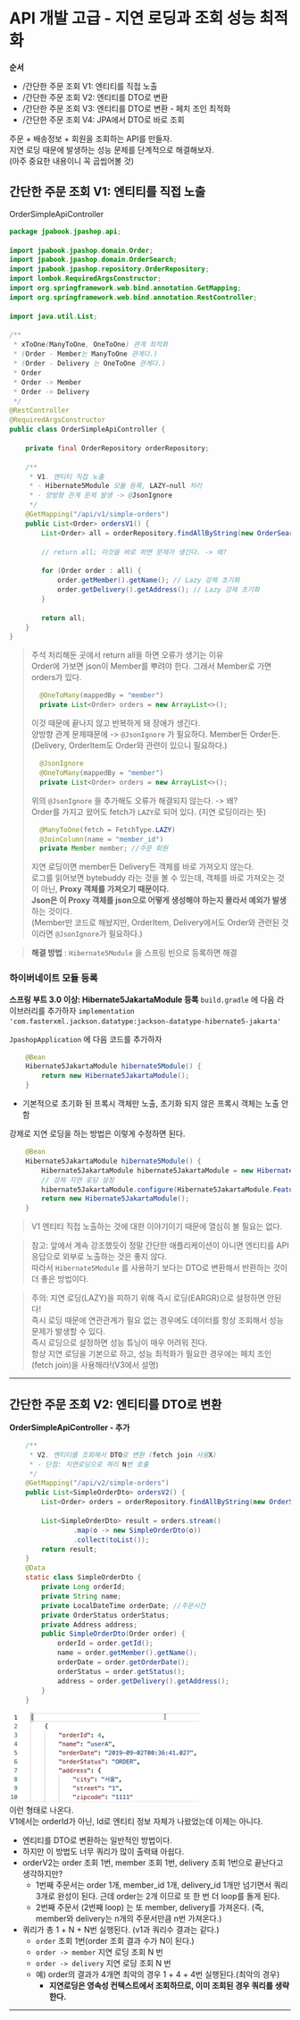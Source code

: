 # API 개발 고급 - 지연 로딩과 조회 성능 최적화

**순서**
- /간단한 주문 조회 V1: 엔티티를 직접 노출
- /간단한 주문 조회 V2: 엔티티를 DTO로 변환
- /간단한 주문 조회 V3: 엔티티를 DTO로 변환 - 페치 조인 최적화
- /간단한 주문 조회 V4: JPA에서 DTO로 바로 조회

주문 + 배송정보 + 회원을 조회하는 API를 만들자.  
지연 로딩 때문에 발생하는 성능 문제를 단계적으로 해결해보자.  
(아주 중요한 내용이니 꼭 곱씹어볼 것)  

## 간단한 주문 조회 V1: 엔티티를 직접 노출
OrderSimpleApiController
```java
package jpabook.jpashop.api;

import jpabook.jpashop.domain.Order;
import jpabook.jpashop.domain.OrderSearch;
import jpabook.jpashop.repository.OrderRepository;
import lombok.RequiredArgsConstructor;
import org.springframework.web.bind.annotation.GetMapping;
import org.springframework.web.bind.annotation.RestController;

import java.util.List;

/**
 * xToOne(ManyToOne, OneToOne) 관계 최적화
 * (Order - Member는 ManyToOne 관계다.)
 * (Order - Delivery 는 OneToOne 관계다.)
 * Order
 * Order -> Member
 * Order -> Delivery
 */
@RestController
@RequiredArgsConstructor
public class OrderSimpleApiController {

    private final OrderRepository orderRepository;

    /**
     * V1. 엔티티 직접 노출
     * - Hibernate5Module 모듈 등록, LAZY=null 처리
     * - 양방향 관계 문제 발생 -> @JsonIgnore
     */
    @GetMapping("/api/v1/simple-orders")
    public List<Order> ordersV1() {
        List<Order> all = orderRepository.findAllByString(new OrderSearch());

        // return all; 이것을 바로 하면 문제가 생긴다. -> 왜?

        for (Order order : all) {
            order.getMember().getName(); // Lazy 강제 초기화
            order.getDelivery().getAddress(); // Lazy 강제 초기화
        }

        return all;
    }
}
```

> 주석 처리해둔 곳에서 return all을 하면 오류가 생기는 이유   
> Order에 가보면 json이 Member를 뿌려야 한다. 그래서 Member로 가면 orders가 있다.  
> ```java 
>   @OneToMany(mappedBy = "member")
>   private List<Order> orders = new ArrayList<>();
> ```
> 이것 때문에 끝나지 않고 반복하게 돼 장애가 생긴다.  
> 양방향 관계 문제때문에 -> `@JsonIgnore` 가 필요하다. Member든 Order든. (Delivery, OrderItem도 Order와 관련이 있으니 필요하다.)  
> ```java
>   @JsonIgnore
>   @OneToMany(mappedBy = "member")
>   private List<Order> orders = new ArrayList<>();
> ```
> 위의 `@JsonIgnore` 을 추가해도 오류가 해결되지 않는다. -> 왜?  
> Order를 가지고 왔어도 fetch가 `LAZY`로 되어 있다. (지연 로딩이라는 뜻)  
> ```java
>   @ManyToOne(fetch = FetchType.LAZY)
>   @JoinColumn(name = "member_id")
>   private Member member; //주문 회원
> ```
> 지연 로딩이면 member든 Delivery든 객체를 바로 가져오지 않는다.  
> 로그를 읽어보면 bytebuddy 라는 것을 볼 수 있는데, 객체를 바로 가져오는 것이 아닌, **Proxy 객체를 가져오기 때문이다.**  
> **Json은 이 Proxy 객체를 json으로 어떻게 생성해야 하는지 몰라서 예외가 발생**하는 것이다.  
> (Member만 코드로 해놨지만, OrderItem, Delivery에서도 Order와 관련된 것이라면 `@JsonIgnore`가 필요하다.)

> **해결 방법** : `Hibernate5Module` 을 스프링 빈으로 등록하면 해결


### 하이버네이트 모듈 등록
**스프링 부트 3.0 이상: Hibernate5JakartaModule 등록**
`build.gradle` 에 다음 라이브러리를 추가하자
`implementation 'com.fasterxml.jackson.datatype:jackson-datatype-hibernate5-jakarta'`

`JpashopApplication` 에 다음 코드를 추가하자
```java
    @Bean
    Hibernate5JakartaModule hibernate5Module() {
        return new Hibernate5JakartaModule();
    }
```
- 기본적으로 초기화 된 프록시 객체만 노출, 초기화 되지 않은 프록시 객체는 노출 안함

강제로 지연 로딩을 하는 방법은 이렇게 수정하면 된다.
```java
    @Bean
    Hibernate5JakartaModule hibernate5Module() {
        Hibernate5JakartaModule hibernate5JakartaModule = new Hibernate5JakartaModule();
        // 강제 지연 로딩 설정
        hibernate5JakartaModule.configure(Hibernate5JakartaModule.Feature.FORCE_LAZY_LOADING, true);
        return new Hibernate5JakartaModule();
    }
```

> V1 엔티티 직접 노출하는 것에 대한 이야기이기 때문에 열심히 볼 필요는 없다.

> 참고: 앞에서 계속 강조했듯이 정말 간단한 애플리케이션이 아니면 엔티티를 API 응답으로 외부로 노출하는 것은 좋지 않다.  
> 따라서 `Hibernate5Module` 를 사용하기 보다는 DTO로 변환해서 반환하는 것이 더 좋은 방법이다.

> 주의: 지연 로딩(LAZY)을 피하기 위해 즉시 로딩(EARGR)으로 설정하면 안된다!  
> 즉시 로딩 때문에 연관관계가 필요 없는 경우에도 데이터를 항상 조회해서 성능 문제가 발생할 수 있다.  
> 즉시 로딩으로 설정하면 성능 튜닝이 매우 어려워 진다.  
> 항상 지연 로딩을 기본으로 하고, 성능 최적화가 필요한 경우에는 페치 조인(fetch join)을 사용해라!(V3에서 설명)

---
## 간단한 주문 조회 V2: 엔티티를 DTO로 변환
**OrderSimpleApiController - 추가**
```java
    /**
     * V2. 엔티티를 조회해서 DTO로 변환 (fetch join 사용X)
     * - 단점: 지연로딩으로 쿼리 N번 호출
     */
    @GetMapping("/api/v2/simple-orders")
    public List<SimpleOrderDto> ordersV2() {
        List<Order> orders = orderRepository.findAllByString(new OrderSearch());
        
        List<SimpleOrderDto> result = orders.stream()
                .map(o -> new SimpleOrderDto(o))
                .collect(toList());
        return result;
    }
    @Data
    static class SimpleOrderDto {
        private Long orderId;
        private String name;
        private LocalDateTime orderDate; //주문시간
        private OrderStatus orderStatus;
        private Address address;
        public SimpleOrderDto(Order order) {
            orderId = order.getId();
            name = order.getMember().getName();
            orderDate = order.getOrderDate();
            orderStatus = order.getStatus();
            address = order.getDelivery().getAddress();
        }
    }
```
![img.png](image/section3/img.png)  
이런 형태로 나온다.  
V1에서는 orderId가 아닌, Id로 엔티티 정보 자체가 나왔었는데 이제는 아니다.  

- 엔티티를 DTO로 변환하는 일반적인 방법이다.
- 하지만 이 방법도 너무 쿼리가 많이 출력돼 아쉽다.
- orderV2는 order 조회 1번, member 조회 1번, delivery 조회 1번으로 끝난다고 생각하지만?
  - 1번째 주문서는 order 1개, member_id 1개, delivery_id 1개만 넘기면서 쿼리 3개로 완성이 된다. 근데 order는 2개 이므로 또 한 번 더 loop를 돌게 된다.
  - 2번째 주문서 (2번째 loop) 는 또 member, delivery를 가져온다. (즉, member와 delivery는 n개의 주문서만큼 n번 가져온다.)
- 쿼리가 총 1 + N + N번 실행된다. (v1과 쿼리수 결과는 같다.)
  - `order` 조회 1번(order 조회 결과 수가 N이 된다.)
  - `order -> member` 지연 로딩 조회 N 번
  - `order -> delivery` 지연 로딩 조회 N 번
  - 예) order의 결과가 4개면 최악의 경우 1 + 4 + 4번 실행된다.(최악의 경우)
    - **지연로딩은 영속성 컨텍스트에서 조회하므로, 이미 조회된 경우 쿼리를 생략한다.**
---
